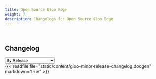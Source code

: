 ```yaml
---
title: Open Source Gloo Edge
weight: 7
description: Changelogs for Open Source Gloo Edge
---
```


<br>

<script>
const render = function (template) {
    let htmlToSet;
    const node = document.querySelector("#changelogdiv");
    if (!node) return;
    if (template === "chronological"){
    htmlToSet = `{{< readfile file="static/content/gloo-changelog.docgen" markdown="true" >}}`;
    }
    else if (template === "minor-release"){
        htmlToSet = `{{< readfile file="static/content/gloo-minor-release-changelog.docgen" markdown="true" >}}`;
    }
    node.innerHTML = htmlToSet;
}
</script>

## Changelog
<select name="type" id="select-type" onchange="javascript:render(this.value);">
    <option value="minor-release">By Release</option>
    <option value="chronological">By Chronological Order</option>
</select>
<div id="changelogdiv">
{{< readfile file="static/content/gloo-minor-release-changelog.docgen" markdown="true" >}}
</div>

